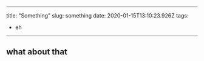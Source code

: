 
---
title: "Something"
slug: something
date: 2020-01-15T13:10:23.926Z
tags:
  - eh
---

## what about that
  